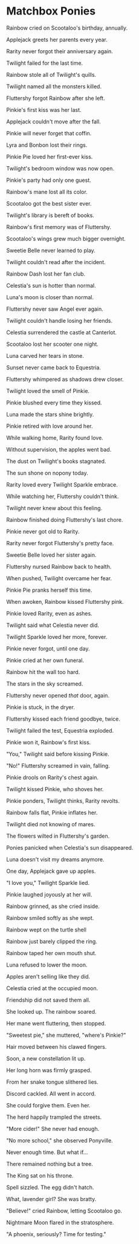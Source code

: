 # Matchbox Ponies

Rainbow cried on Scootaloo's birthday, annually.

Applejack greets her parents every year.

Rarity never forgot their anniversary again.

Twilight failed for the last time.

Rainbow stole all of Twilight's quills.

Twilight named all the monsters killed.

Fluttershy forgot Rainbow after she left.

Pinkie's first kiss was her last.

Applejack couldn't move after the fall.

Pinkie will never forget that coffin.

Lyra and Bonbon lost their rings.

Pinkie Pie loved her first-ever kiss.

Twilight's bedroom window was now open.

Pinkie's party had only one guest.

Rainbow's mane lost all its color.

Scootaloo got the best sister ever.

Twilight's library is bereft of books.

Rainbow's first memory was of Fluttershy.

Scootaloo's wings grew much bigger overnight.

Sweetie Belle never learned to play.

Twilight couldn't read after the incident.

Rainbow Dash lost her fan club.

Celestia's sun is hotter than normal.

Luna's moon is closer than normal.

Fluttershy never saw Angel ever again.

Twilight couldn't handle losing her friends.

Celestia surrendered the castle at Canterlot.

Scootaloo lost her scooter one night.

Luna carved her tears in stone.

Sunset never came back to Equestria.

Fluttershy whimpered as shadows drew closer.

Twilight loved the smell of Pinkie.

Pinkie blushed every time they kissed.

Luna made the stars shine brightly.

Pinkie retired with love around her.

While walking home, Rarity found love.

Without supervision, the apples went bad.

The dust on Twilight's books stagnated.

The sun shone on nopony today.

Rarity loved every Twilight Sparkle embrace.

While watching her, Fluttershy couldn't think.

Twilight never knew about this feeling.

Rainbow finished doing Fluttershy's last chore.

Pinkie never got old to Rarity.

Rarity never forgot Fluttershy's pretty face.

Sweetie Belle loved her sister again.

Fluttershy nursed Rainbow back to health.

When pushed, Twilight overcame her fear.

Pinkie Pie pranks herself this time.

When awoken, Rainbow kissed Fluttershy pink.

Pinkie loved Rarity, even as ashes.

Twilight said what Celestia never did.

Twilight Sparkle loved her more, forever.

Pinkie never forgot, until one day.

Pinkie cried at her own funeral.

Rainbow hit the wall too hard.

The stars in the sky screamed.

Fluttershy never opened _that_ door, again.

Pinkie is stuck, in the dryer.

Fluttershy kissed each friend goodbye, twice.

Twilight failed the test, Equestria exploded.

Pinkie won it, Rainbow's first kiss.

"You," Twilight said before kissing Pinkie.

"No!" Fluttershy screamed in vain, falling.

Pinkie drools on Rarity's chest again.

Twilight kissed Pinkie, who shoves her.

Pinkie ponders, Twilight thinks, Rarity revolts.

Rainbow falls flat, Pinkie inflates her.

Twilight died not knowing of mares.

The flowers wilted in Fluttershy's garden.

Ponies panicked when Celestia's sun disappeared.

Luna doesn't visit my dreams anymore.

One day, Applejack gave up apples.

"I love you," Twilight Sparkle lied.

Pinkie laughed joyously at her will.

Rainbow grinned, as she cried inside.

Rainbow smiled softly as she wept.

Rainbow wept on the turtle shell

Rainbow just barely clipped the ring.

Rainbow taped her own mouth shut.

Luna refused to lower the moon.

Apples aren't selling like they did.

Celestia cried at the occupied moon.

Friendship did not saved them all.

She looked up. The rainbow soared.

Her mane went fluttering, then stopped.

"Sweetest pie," she muttered, "where's Pinkie?"

Hair moved between his clawed fingers.

Soon, a new constellation lit up.

Her long horn was firmly grasped.

From her snake tongue slithered lies.

Discord cackled. All went in accord.

She could forgive them. Even her.

The herd happily trampled the streets.

"More cider!" She never had enough.

"No more school," she observed Ponyville.

Never enough time. But what if…

There remained nothing but a tree.

The King sat on his throne.

Spell sizzled. The egg didn't hatch.

What, lavender girl? She was bratty.

"Believe!" cried Rainbow, letting Scootaloo go.

Nightmare Moon flared in the stratosphere.

"A phoenix, seriously? Time for testing."

